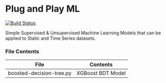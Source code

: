 # Plug and Play ML

[![Build Status](https://img.shields.io/badge/build_status-alpha-orange)](https://github.com/louisheery/plug-and-play-ML)

Simple Supervised &amp; Unsupervised Machine Learning Models that can be applied to Static and Time Series datasets.

### File Contents  
| File                       | Contents                                                       |
|----------------------------|----------------------------------------------------------------|
| boosted-decision-tree.py | XGBoost BDT Model        |
